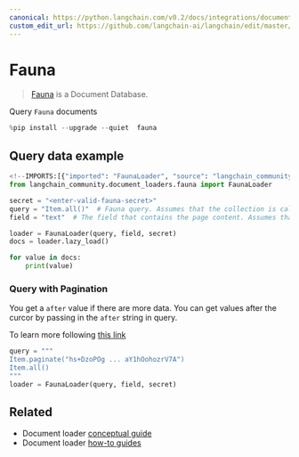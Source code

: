 ```yaml
---
canonical: https://python.langchain.com/v0.2/docs/integrations/document_loaders/fauna/
custom_edit_url: https://github.com/langchain-ai/langchain/edit/master/docs/docs/integrations/document_loaders/fauna.ipynb
---
```


# Fauna

> [Fauna](https://fauna.com/) is a Document Database.

Query `Fauna` documents

```python
%pip install --upgrade --quiet  fauna
```

## Query data example

```python
<!--IMPORTS:[{"imported": "FaunaLoader", "source": "langchain_community.document_loaders.fauna", "docs": "https://api.python.langchain.com/en/latest/document_loaders/langchain_community.document_loaders.fauna.FaunaLoader.html", "title": "Fauna"}]-->
from langchain_community.document_loaders.fauna import FaunaLoader

secret = "<enter-valid-fauna-secret>"
query = "Item.all()"  # Fauna query. Assumes that the collection is called "Item"
field = "text"  # The field that contains the page content. Assumes that the field is called "text"

loader = FaunaLoader(query, field, secret)
docs = loader.lazy_load()

for value in docs:
    print(value)
```

### Query with Pagination
You get a `after` value if there are more data. You can get values after the curcor by passing in the `after` string in query. 

To learn more following [this link](https://fqlx-beta--fauna-docs.netlify.app/fqlx/beta/reference/schema_entities/set/static-paginate)

```python
query = """
Item.paginate("hs+DzoPOg ... aY1hOohozrV7A")
Item.all()
"""
loader = FaunaLoader(query, field, secret)
```

## Related

- Document loader [conceptual guide](/docs/concepts/#document-loaders)
- Document loader [how-to guides](/docs/how_to/#document-loaders)